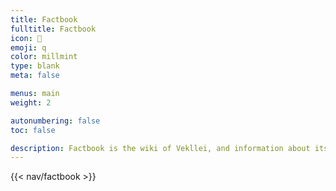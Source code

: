 ```yaml
---
title: Factbook
fulltitle: Factbook
icon: 📓
emoji: q
color: millmint
type: blank
meta: false

menus: main
weight: 2

autonumbering: false
toc: false

description: Factbook is the wiki of Vekllei, and information about its society, culture and way of life.
---
```

<style>
  header.info {
	height: 2.5rem;
  }
</style>

{{< nav/factbook >}}